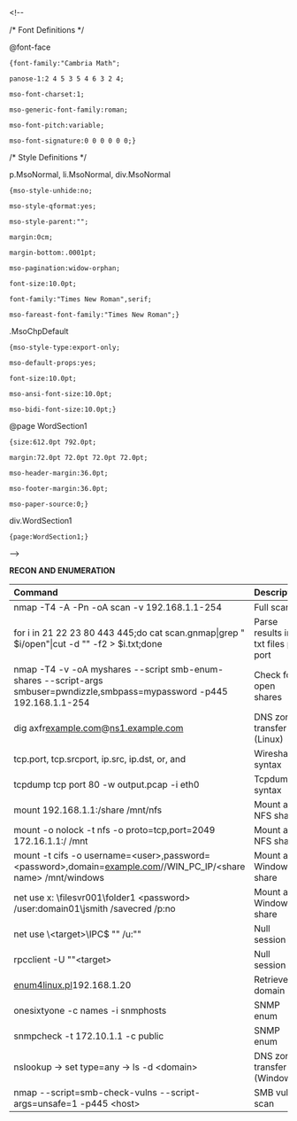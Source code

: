 &lt;!--  
 /\* Font Definitions \*/  
 @font-face  
	{font-family:"Cambria Math";  
	panose-1:2 4 5 3 5 4 6 3 2 4;  
	mso-font-charset:1;  
	mso-generic-font-family:roman;  
	mso-font-pitch:variable;  
	mso-font-signature:0 0 0 0 0 0;}  
 /\* Style Definitions \*/  
 p.MsoNormal, li.MsoNormal, div.MsoNormal  
	{mso-style-unhide:no;  
	mso-style-qformat:yes;  
	mso-style-parent:"";  
	margin:0cm;  
	margin-bottom:.0001pt;  
	mso-pagination:widow-orphan;  
	font-size:10.0pt;  
	font-family:"Times New Roman",serif;  
	mso-fareast-font-family:"Times New Roman";}  
.MsoChpDefault  
	{mso-style-type:export-only;  
	mso-default-props:yes;  
	font-size:10.0pt;  
	mso-ansi-font-size:10.0pt;  
	mso-bidi-font-size:10.0pt;}  
@page WordSection1  
	{size:612.0pt 792.0pt;  
	margin:72.0pt 72.0pt 72.0pt 72.0pt;  
	mso-header-margin:36.0pt;  
	mso-footer-margin:36.0pt;  
	mso-paper-source:0;}  
div.WordSection1  
	{page:WordSection1;}  
--&gt;  


**RECON AND ENUMERATION**

| **Command** | **Description** |
| :--- | :--- |
| nmap -T4 -A -Pn -oA scan -v 192.168.1.1-254 | Full scan |
| for i in 21 22 23 80 443 445;do cat scan.gnmap\|grep " $i/open"\|cut -d "" -f2 &gt; $i.txt;done | Parse results into txt files per port |
| nmap -T4 -v -oA myshares --script smb-enum-shares --script-args smbuser=pwndizzle,smbpass=mypassword -p445 192.168.1.1-254 | Check for open shares |
| dig axfr[example.com](http://example.com/)@[ns1.example.com](http://ns1.example.com/) | DNS zone transfer \(Linux\) |
| tcp.port, tcp.srcport, ip.src, ip.dst, or, and | Wireshark syntax |
| tcpdump tcp port 80 -w output.pcap -i eth0 | Tcpdump syntax |
| mount 192.168.1.1:/share /mnt/nfs | Mount an NFS share |
| mount -o nolock -t nfs -o proto=tcp,port=2049 172.16.1.1:/ /mnt | Mount an NFS share |
| mount -t cifs -o username=&lt;user&gt;,password=&lt;password&gt;,domain=[example.com](http://example.com/)//WIN\_PC\_IP/&lt;share name&gt; /mnt/windows | Mount a Windows share |
| net use x: \\filesvr001\folder1 &lt;password&gt; /user:domain01\jsmith /savecred /p:no | Mount a Windows share |
| net use \\&lt;target&gt;\IPC$ "" /u:"" | Null session |
| rpcclient -U ""&lt;target&gt; | Null session |
| [enum4linux.pl](http://enum4linux.pl/)192.168.1.20 | Retrieve domain info |
| onesixtyone -c names -i snmphosts | SNMP enum |
| snmpcheck -t 172.10.1.1 -c public | SNMP enum |
| nslookup -&gt; set type=any -&gt; ls -d &lt;domain&gt; | DNS zone transfer \(Windows\) |
| nmap --script=smb-check-vulns --script-args=unsafe=1 -p445 &lt;host&gt; | SMB vuln scan |

  
  




